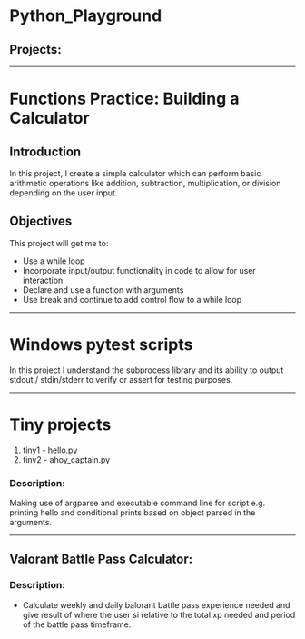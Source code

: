 # Python_Playground

## Projects:
---
# Functions Practice: Building a Calculator
## Introduction 

In this project, I create a simple calculator which can perform basic arithmetic operations like addition, subtraction, multiplication, or division depending on the user input.

## Objectives

This project will get me to:

- Use a while loop 
- Incorporate input/output functionality in code to allow for user interaction  
- Declare and use a function with arguments 
- Use break and continue to add control flow to a while loop 
---
# Windows pytest scripts
In this project I understand the subprocess library and its ability to output stdout / stdin/stderr to verify or assert for testing purposes.

---
# Tiny projects
1. tiny1 - hello.py
2. tiny2 - ahoy_captain.py


### Description: 
Making use of argparse and executable command line for script
e.g. printing hello and conditional prints based on object parsed in the arguments.


---
## Valorant Battle Pass Calculator:

### Description:
- Calculate weekly and daily balorant battle pass experience needed and give result of where the user si relative to the total xp needed and period of the battle pass timeframe.





